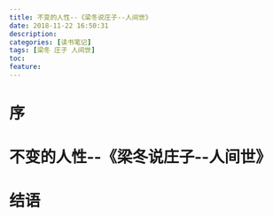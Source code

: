 ```yaml
---
title: 不变的人性--《梁冬说庄子--人间世》
date: 2018-11-22 16:50:31
description: 
categories: [读书笔记]
tags: [梁冬 庄子 人间世] 
toc: 
feature: 
---
```

# 序
<!-- more -->

# 不变的人性--《梁冬说庄子--人间世》

# 结语